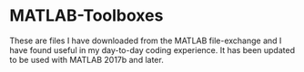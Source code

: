 # MATLAB-Toolboxes
These are files I have downloaded from the MATLAB file-exchange and I have found useful in my day-to-day coding experience. It has been updated to be used with MATLAB 2017b and later.
